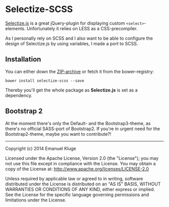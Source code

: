 Selectize-SCSS
===============

[Selectize.js](https://github.com/brianreavis/selectize.js) is a great jQuery-plugin for displaying custom `<select>`-elements. Unfortunately it relies on LESS as a CSS-precompiler.

As I personally rely on SCSS and I also want to be able to configure the design of Selectize.js by using variables, I made a port to SCSS.

## Installation

You can either down the [ZIP-archive](https://github.com/herschel666/selectize-scss/archive/v0.8.5rc3.zip) or fetch it from the bower-registry:

	bower install selectize-scss --save

Thereby you'll get the whole package as **Selectize.js** is set as a dependency.

## Bootstrap 2

At the moment there's only the Default- and the Bootstrap3-theme, as there's no official SASS-port of Bootstrap2. If you're in urgent need for the Bootstrap2-theme, maybe you want to contribute?!

----------

Copyright (c) 2014 Emanuel Kluge

Licensed under the Apache License, Version 2.0 (the "License"); you may not use this
file except in compliance with the License. You may obtain a copy of the License at:
http://www.apache.org/licenses/LICENSE-2.0

Unless required by applicable law or agreed to in writing, software distributed under
the License is distributed on an "AS IS" BASIS, WITHOUT WARRANTIES OR CONDITIONS OF
ANY KIND, either express or implied. See the License for the specific language
governing permissions and limitations under the License.